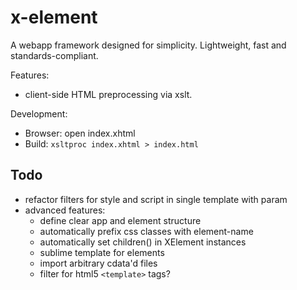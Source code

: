 # x-element
A webapp framework designed for simplicity. Lightweight, fast and standards-compliant. 

Features:
- client-side HTML preprocessing via xslt.

Development:
- Browser: open index.xhtml
- Build: `xsltproc index.xhtml > index.html`

## Todo
- refactor filters for style and script in single template with param
- advanced features:
	- define clear app and element structure
	- automatically prefix css classes with element-name 
	- automatically set children() in XElement instances
	- sublime template for elements
	- import arbitrary cdata'd files
	- filter for html5 `<template>` tags? 
